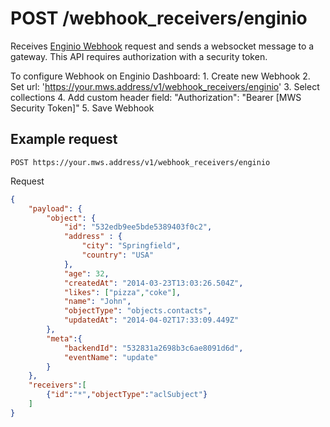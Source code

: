 # POST /webhook_receivers/enginio

Receives [Enginio Webhook](https://developer.qtcloudservices.com/eds/key-concepts/webhooks) request and sends a websocket message to a gateway. This API requires authorization with a security token.

To configure Webhook on Enginio Dashboard:
    1. Create new Webhook
    2. Set url: 'https://your.mws.address/v1/webhook_receivers/enginio'
    3. Select collections
    4. Add custom header field:
        "Authorization": "Bearer [MWS Security Token]"
    5. Save Webhook

## Example request

`POST https://your.mws.address/v1/webhook_receivers/enginio`

Request
```json
{
    "payload": {
        "object": {
            "id": "532edb9ee5bde5389403f0c2",
            "address" : {
                "city": "Springfield",
                "country": "USA"
            },
            "age": 32,
            "createdAt": "2014-03-23T13:03:26.504Z",
            "likes": ["pizza","coke"],
            "name": "John",
            "objectType": "objects.contacts",
            "updatedAt": "2014-04-02T17:33:09.449Z"
        },
        "meta":{
            "backendId": "532831a2698b3c6ae8091d6d",
            "eventName": "update"
        }
    },
    "receivers":[
        {"id":"*","objectType":"aclSubject"}
    ]
}
```